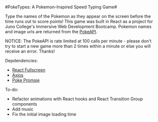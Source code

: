 #PokeTypes: A Pokemon-Inspired Speed Typing Game#

Type the names of the Pokemon as they appear on the screen before the time runs out to score points! This game was built in React as a project for Juno College's Immersive Web Development Bootcamp. Pokemon names and image urls are returned from the <a href="https://pokeapi.co/">PokeAPI</a>. 

NOTICE: The PokeAPI is rate limited at 100 calls per minute - please don't try to start a new game more than 2 times within a minute or else you will receive an error. Thanks!

Depdendencies:
- <a href="https://www.npmjs.com/package/react-full-screen">React Fullscreen</a>
- <a href="https://www.npmjs.com/package/axios">Axios</a>
- <a href="https://github.com/PokeAPI/pokedex-promise-v2">Poke Promsie</a>

To-do: 
 - Refactor animations with React hooks and React Transition Group components
 - Add music 
 - Fix the initial image loading time
